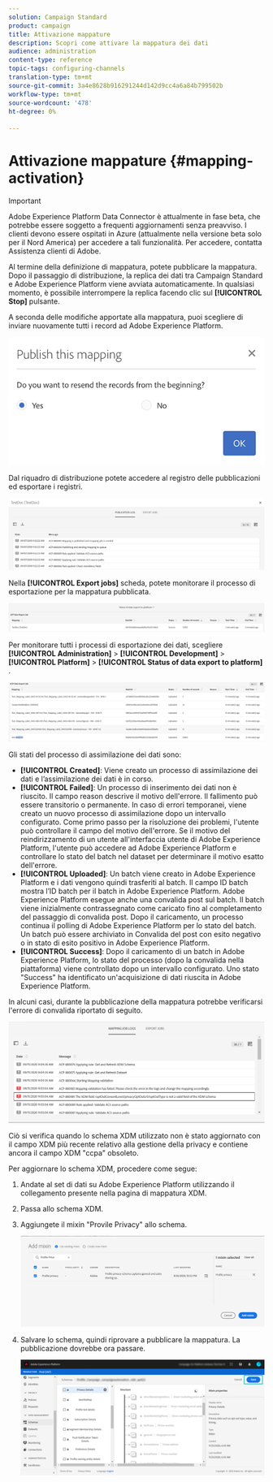 ```yaml
---
solution: Campaign Standard
product: campaign
title: Attivazione mappature
description: Scopri come attivare la mappatura dei dati
audience: administration
content-type: reference
topic-tags: configuring-channels
translation-type: tm+mt
source-git-commit: 3a4e8628b916291244d142d9cc4a6a84b799502b
workflow-type: tm+mt
source-wordcount: '478'
ht-degree: 0%

---
```



# Attivazione mappature {#mapping-activation}

>[!IMPORTANT]
>
>Adobe Experience Platform Data Connector è attualmente in fase beta, che potrebbe essere soggetto a frequenti aggiornamenti senza preavviso. I clienti devono essere ospitati in Azure (attualmente nella versione beta solo per il Nord America) per accedere a tali funzionalità. Per accedere, contatta  Assistenza clienti di Adobe.

Al termine della definizione di mappatura, potete pubblicare la mappatura. Dopo il passaggio di distribuzione, la replica dei dati tra Campaign Standard e Adobe Experience Platform viene avviata automaticamente. In qualsiasi momento, è possibile interrompere la replica facendo clic sul **[!UICONTROL Stop]** pulsante.

A seconda delle modifiche apportate alla mappatura, puoi scegliere di inviare nuovamente tutti i record ad Adobe Experience Platform.

![](assets/aep_publishmapping.png)

Dal riquadro di distribuzione potete accedere al registro delle pubblicazioni ed esportare i registri.

![](assets/aep_publog.png)

Nella **[!UICONTROL Export jobs]** scheda, potete monitorare il processo di esportazione per la mappatura pubblicata.

![](assets/aep_jobstatus.png)

Per monitorare tutti i processi di esportazione dei dati, scegliere **[!UICONTROL Administration]** > **[!UICONTROL Development]** > **[!UICONTROL Platform]** > **[!UICONTROL Status of data export to platform]** .

![](assets/aep_statusmapping.png)

Gli stati del processo di assimilazione dei dati sono:

* **[!UICONTROL Created]**: Viene creato un processo di assimilazione dei dati e l’assimilazione dei dati è in corso.
* **[!UICONTROL Failed]**: Un processo di inserimento dei dati non è riuscito. Il campo reason descrive il motivo dell&#39;errore. Il fallimento può essere transitorio o permanente. In caso di errori temporanei, viene creato un nuovo processo di assimilazione dopo un intervallo configurato. Come primo passo per la risoluzione dei problemi, l&#39;utente può controllare il campo del motivo dell&#39;errore. Se il motivo del reindirizzamento di un utente all&#39;interfaccia utente di Adobe Experience Platform, l&#39;utente può accedere ad Adobe Experience Platform e controllare lo stato del batch nel dataset per determinare il motivo esatto dell&#39;errore.
* **[!UICONTROL Uploaded]**: Un batch viene creato in Adobe Experience Platform e i dati vengono quindi trasferiti al batch. Il campo ID batch mostra l’ID batch per il batch in Adobe Experience Platform. Adobe Experience Platform esegue anche una convalida post sul batch. Il batch viene inizialmente contrassegnato come caricato fino al completamento del passaggio di convalida post. Dopo il caricamento, un processo continua il polling di Adobe Experience Platform per lo stato del batch. Un batch può essere archiviato in Convalida del post con esito negativo o in stato di esito positivo in Adobe Experience Platform.
* **[!UICONTROL Success]**: Dopo il caricamento di un batch in Adobe Experience Platform, lo stato del processo (dopo la convalida nella piattaforma) viene controllato dopo un intervallo configurato. Uno stato &quot;Success&quot; ha identificato un&#39;acquisizione di dati riuscita in Adobe Experience Platform.

In alcuni casi, durante la pubblicazione della mappatura potrebbe verificarsi l&#39;errore di convalida riportato di seguito.

![](assets/aep_datamapping_ccpa.png)

Ciò si verifica quando lo schema XDM utilizzato non è stato aggiornato con il campo XDM più recente relativo alla gestione della privacy e contiene ancora il campo XDM &quot;ccpa&quot; obsoleto.

Per aggiornare lo schema XDM, procedere come segue:

1. Andate al set di dati su Adobe Experience Platform utilizzando il collegamento presente nella pagina di mappatura XDM.

1. Passa allo schema XDM.

1. Aggiungete il mixin &quot;Provile Privacy&quot; allo schema.

   ![](assets/aep_datamapping_privacyfield.png)

1. Salvare lo schema, quindi riprovare a pubblicare la mappatura. La pubblicazione dovrebbe ora passare.

   ![](assets/aep_save_mapping.png)
